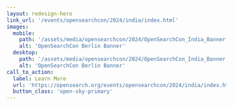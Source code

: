 ```yaml
---
layout: redesign-hero
link_url: '/events/opensearchcon/2024/india/index.html'
images:
  mobile:
    path: '/assets/media/opensearchcon/2024/OpenSearchCon_India_Banner.png'
    alt: 'OpenSearchCon Berlin Banner'
  desktop:
    path: '/assets/media/opensearchcon/2024/OpenSearchCon_India_Banner.png'
    alt: 'OpenSearchCon Berlin Banner'
call_to_action:
  label: Learn More
  url: 'https://opensearch.org/events/opensearchcon/2024/india/index.html'
  button_class: 'open-sky-primary'
---
```


